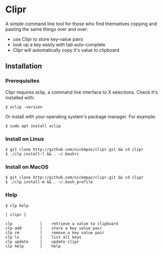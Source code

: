 # Clipr

A simple command line tool for those who find themselves copying and pasting
the same things over and over:
- use Clipr to store key-value pairs
- look up a key easily with tab auto-complete
- Clipr will automatically copy it's value to clipboard

## Installation

### Prerequisites

Clipr requires xclip, a command line interface to X selections. Check it's
installed with:
    
    $ xclip -version

Or install with your operating system's package manager. For example:

    $ sudo apt install xclip

### Install on Linux

    $ git clone http://github.com/nickmpaz/clipr.git && cd clipr
    $ ./clp install-l && . ~/.bashrc

### Install on MacOS
 
    $ git clone http://github.com/nickmpaz/clipr.git && cd clipr
    $ ./clp install-m && . ~/.bash_profile

### Help

    $ clp help
    
    [ clipr ]

    clp            |    retrieve a value to clipboard
    clp add        |    store a key value pair
    clp rm         |    remove a key value pair
    clp ls         |    list all keys
    clp update     |    update clipr
    clp help       |    help



